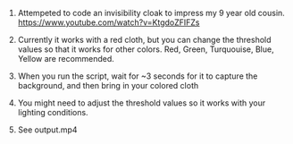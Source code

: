1) Attempeted to code an invisibility cloak to impress my 9 year old cousin. https://www.youtube.com/watch?v=KtgdoZFIFZs

2) Currently it works with a red cloth, but you can change the threshold values so that it works for other colors. Red, Green, Turquouise, Blue, Yellow are recommended.

3) When you run the script, wait for ~3 seconds for it to capture the background, and then bring in your colored cloth

4) You might need to adjust the threshold values so it works with your lighting conditions.

5) See output.mp4
